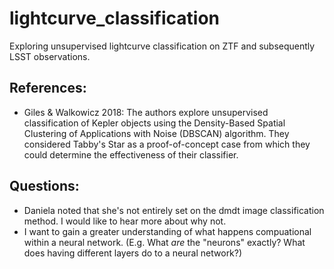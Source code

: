 # lightcurve_classification
Exploring unsupervised lightcurve classification on ZTF and subsequently LSST observations.

## References:
- Giles & Walkowicz 2018: The authors explore unsupervised classification of Kepler objects using the Density-Based Spatial 
Clustering of Applications with Noise (DBSCAN) algorithm. They considered Tabby's Star as a proof-of-concept case from which they could determine the effectiveness of their classifier.

## Questions:
- Daniela noted that she's not entirely set on the dmdt image classification method. I would like to hear more about why not.
- I want to gain a greater understanding of what happens compuational within a neural network. (E.g. What *are* the "neurons" exactly? What does having different layers do to a neural network?)
